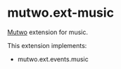 # mutwo.ext-music

[Mutwo](https://github.com/mutwo-org/mutwo) extension for music.

This extension implements:

- mutwo.ext.events.music
